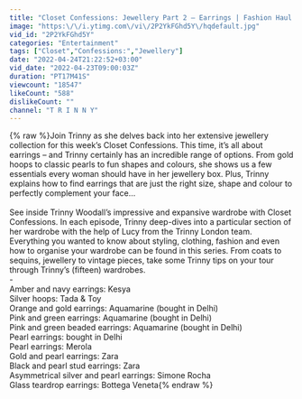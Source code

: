 ```yaml
---
title: "Closet Confessions: Jewellery Part 2 – Earrings | Fashion Haul | Trinny"
image: "https:\/\/i.ytimg.com\/vi\/2P2YkFGhd5Y\/hqdefault.jpg"
vid_id: "2P2YkFGhd5Y"
categories: "Entertainment"
tags: ["Closet","Confessions:","Jewellery"]
date: "2022-04-24T21:22:52+03:00"
vid_date: "2022-04-23T09:00:03Z"
duration: "PT17M41S"
viewcount: "18547"
likeCount: "588"
dislikeCount: ""
channel: "T R I N N Y"
---
```

{% raw %}Join Trinny as she delves back into her extensive jewellery collection for this week’s Closet Confessions. This time, it’s all about earrings – and Trinny certainly has an incredible range of options. From gold hoops to classic pearls to fun shapes and colours, she shows us a few essentials every woman should have in her jewellery box. Plus, Trinny explains how to find earrings that are just the right size, shape and colour to perfectly complement your face…<br /><br />See inside Trinny Woodall’s impressive and expansive wardrobe with Closet Confessions. In each episode, Trinny deep-dives into a particular section of her wardrobe with the help of Lucy from the Trinny London team. Everything you wanted to know about styling, clothing, fashion and even how to organise your wardrobe can be found in this series. From coats to sequins, jewellery to vintage pieces, take some Trinny tips on your tour through Trinny’s (fifteen) wardrobes.<br />-<br />Amber and navy earrings: Kesya <br />Silver hoops: Tada &amp; Toy<br />Orange and gold earrings: Aquamarine (bought in Delhi)<br />Pink and green earrings: Aquamarine (bought in Delhi)<br />Pink and green beaded earrings: Aquamarine (bought in Delhi)<br />Pearl earrings: bought in Delhi<br />Pearl earrings: Merola <br />Gold and pearl earrings: Zara <br />Black and pearl stud earrings: Zara <br />Asymmetrical silver and pearl earrings: Simone Rocha <br />Glass teardrop earrings: Bottega Veneta{% endraw %}
